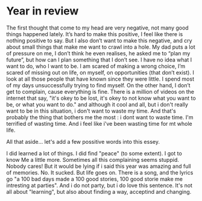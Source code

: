# Year in review

The first thought that come to my head are very negative, not many good things happened lately. It’s hard to make this positive, I feel like there is nothing positive to say. But I also don’t want to make this negative, and cry about small things that make me want to crawl into a hole.
	My dad puts a lot of pressure on me, I don’t think he even realises, he asked me to “plan my future”, but how can I plan something that I don’t see. I have no idea what I want to do, who I want to be. I am scared of making a wrong choice, I’m scared of missing out on life, on myself, on opportunities (that don’t exist). I look at all those people that have known since they were little. I spend most of my days unsuccessfully trying to find myself. On the other hand, I don’t get to complain, cause everything is fine. There is a million of videos on the internet that say, "it's okey to be lost, it's okey to not know what you want to be, or what you want to do." and although it cool and all, but i don't really want to be in this situation, i don't want to waste my time. And that's probably the thing that bothers me the most : i dont want to waste time. I'm terrified of wasting time. And i feel like i've been wasting time for mt whole life.

 All that aside... let's add a few possitive words into this essey. 

I did learned a lot of things. I did find "peace" (to some extent). I got to know Me a little more. Sometimes all this complaining seems stuppid. Nobody cares! But it would be lying if i said this year was amazing and full of memories. No. It sucked. But life goes on. There is a song, and the lyrics go 
"a 100 bad days made a 100 good stories, 100 good storie make me intresting at parties". And i do not party, but i do love this sentence. 
It's not all about "learning", but also about finding a way, acceptind and changing. 










